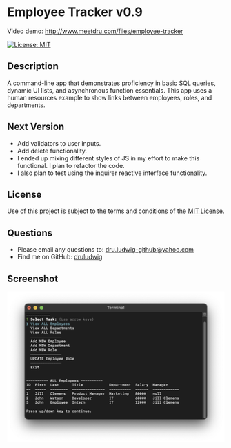 # Employee Tracker v0.9
  Video demo: <a href="http://www.meetdru.com/files/employee-tracker">http://www.meetdru.com/files/employee-tracker</a>

  [![License: MIT](https://img.shields.io/badge/License-MIT-yellow.svg)](https://opensource.org/licenses/MIT)
  ## Description
  A command-line app that demonstrates proficiency in basic SQL queries, dynamic UI lists, and asynchronous function essentials. This app uses a human resources example to show links between employees, roles, and departments.
  
  ## Next Version
  - Add validators to user inputs.
  - Add delete functionality.
  - I ended up mixing different styles of JS in my effort to make this functional. I plan to refactor the code.
  - I also plan to test using the inquirer reactive interface functionality.
 
 
  ## License
  Use of this project is subject to the terms and conditions of the <a href="https://www.mit.edu/~amini/LICENSE.md">MIT License</a>.
  ## Questions
  - Please email any questions to: <a href="mailto:dru.ludwig-github@yahoo.com">dru.ludwig-github@yahoo.com</a>
  - Find me on GitHub: <a href="https://github.com/druludwig">druludwig</a>
  
## Screenshot

<img src="assets/screenshot.jpg">
